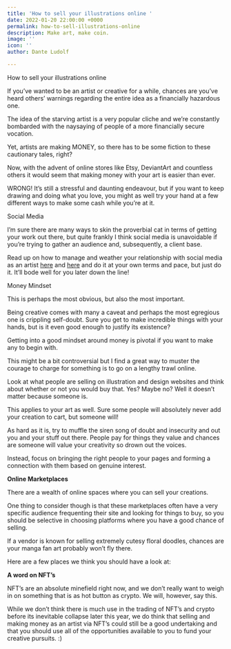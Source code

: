 ```yaml
---
title: 'How to sell your illustrations online '
date: 2022-01-20 22:00:00 +0000
permalink: how-to-sell-illustrations-online
description: Make art, make coin.
image: ''
icon: ''
author: Dante Ludolf

---
```

How to sell your illustrations online

If you’ve wanted to be an artist or creative for a while, chances are you’ve heard others’ warnings regarding the entire idea as a financially hazardous one.

The idea of the starving artist is a very popular cliche and we’re constantly bombarded with the naysaying of people of a more financially secure vocation.

Yet, artists are making MONEY, so there has to be some fiction to these cautionary tales, right?

Now, with the advent of online stores like Etsy, DeviantArt and countless others it would seem that making money with your art is easier than ever.

WRONG! It’s still a stressful and daunting endeavour, but if you want to keep drawing and doing what you love, you might as well try your hand at a few different ways to make some cash while you’re at it.

Social Media

I’m sure there are many ways to skin the proverbial cat in terms of getting your work out there, but quite frankly I think social media is unavoidable if you’re trying to gather an audience and, subsequently, a client base.

Read up on how to manage and weather your relationship with social media as an artist [here](https://justsketch.me/how-to-collaborate-with-other-artists) and [here](https://justsketch.me/how-to-make-your-instagram-aesthetic) and do it at your own terms and pace, but just do it. It’ll bode well for you later down the line!

Money Mindset

This is perhaps the most obvious, but also the most important.

Being creative comes with many a caveat and perhaps the most egregious one is crippling self-doubt. Sure you get to make incredible things with your hands, but is it even good enough to justify its existence?

Getting into a good mindset around money is pivotal if you want to make any to begin with.

This might be a bit controversial but I find a great way to muster the courage to charge for something is to go on a lengthy trawl online.

Look at what people are selling on illustration and design websites and think about whether or not you would buy that. Yes? Maybe no? Well it doesn’t matter because someone is.

This applies to your art as well. Sure some people will absolutely never add your creation to cart, but someone will!

As hard as it is, try to muffle the siren song of doubt and insecurity and out you and your stuff out there. People pay for things they value and chances are someone will value your creativity so drown out the voices.

Instead, focus on bringing the right people to your pages and forming a connection with them based on genuine interest.

**Online Marketplaces**

There are a wealth of online spaces where you can sell your creations.

One thing to consider though is that these marketplaces often have a very specific audience frequenting their site and looking for things to buy, so you should be selective in choosing platforms where you have a good chance of selling.

If a vendor is known for selling extremely cutesy floral doodles, chances are your manga fan art probably won’t fly there.

Here are a few places we think you should have a look at:

**A word on NFT’s**

NFT’s are an absolute minefield right now, and we don’t really want to weigh in on something that is as hot button as crypto. We will, however, say this.

While we don’t think there is much use in the trading of NFT’s and crypto before its inevitable collapse later this year, we do think that selling and making money as an artist via NFT’s could still be a good undertaking and that you should use all of the opportunities available to you to fund your creative pursuits. :)